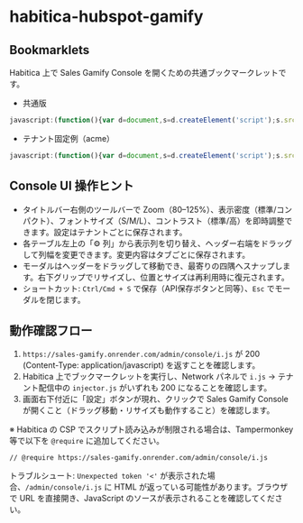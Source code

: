 # habitica-hubspot-gamify

## Bookmarklets

Habitica 上で Sales Gamify Console を開くための共通ブックマークレットです。

- 共通版

```javascript
javascript:(function(){var d=document,s=d.createElement('script');s.src='https://sales-gamify.onrender.com/admin/console/i.js?t='+Date.now();s.crossOrigin='anonymous';(d.head||d.documentElement).appendChild(s);})();
```

- テナント固定例（acme）

```javascript
javascript:(function(){var d=document,s=d.createElement('script');s.src='https://sales-gamify.onrender.com/admin/console/i.js?tenant=acme&t='+Date.now();s.crossOrigin='anonymous';(d.head||d.documentElement).appendChild(s);})();
```

## Console UI 操作ヒント

- タイトルバー右側のツールバーで Zoom（80–125%）、表示密度（標準/コンパクト）、フォントサイズ（S/M/L）、コントラスト（標準/高）を即時調整できます。設定はテナントごとに保存されます。
- 各テーブル左上の「⚙ 列」から表示列を切り替え、ヘッダー右端をドラッグして列幅を変更できます。変更内容はタブごとに保存されます。
- モーダルはヘッダーをドラッグして移動でき、最寄りの四隅へスナップします。右下グリップでリサイズし、位置とサイズは再利用時に復元されます。
- ショートカット: `Ctrl/Cmd + S` で保存（API保存ボタンと同等）、`Esc` でモーダルを閉じます。

## 動作確認フロー

1. `https://sales-gamify.onrender.com/admin/console/i.js` が 200 (Content-Type: application/javascript) を返すことを確認します。
2. Habitica 上でブックマークレットを実行し、Network パネルで `i.js` → テナント配信中の `injector.js` がいずれも 200 になることを確認します。
3. 画面右下付近に「設定」ボタンが現れ、クリックで Sales Gamify Console が開くこと（ドラッグ移動・リサイズも動作すること）を確認します。

※ Habitica の CSP でスクリプト読み込みが制限される場合は、Tampermonkey 等で以下を `@require` に追加してください。

```
// @require https://sales-gamify.onrender.com/admin/console/i.js
```

トラブルシュート: `Unexpected token '<'` が表示された場合、`/admin/console/i.js` に HTML が返っている可能性があります。ブラウザで URL を直接開き、JavaScript のソースが表示されることを確認してください。
